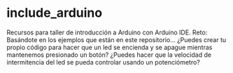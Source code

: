 # include_arduino
Recursos para taller de introducción a Arduino con Arduino IDE.
Reto: Basándote en los ejemplos que están en este repositorio... ¿Puedes crear tu propio código para hacer que un led se encienda y se apague mientras mantenemos presionado un botón? ¿Puedes hacer que la velocidad de intermitencia del led se pueda controlar usando un potenciómetro?
